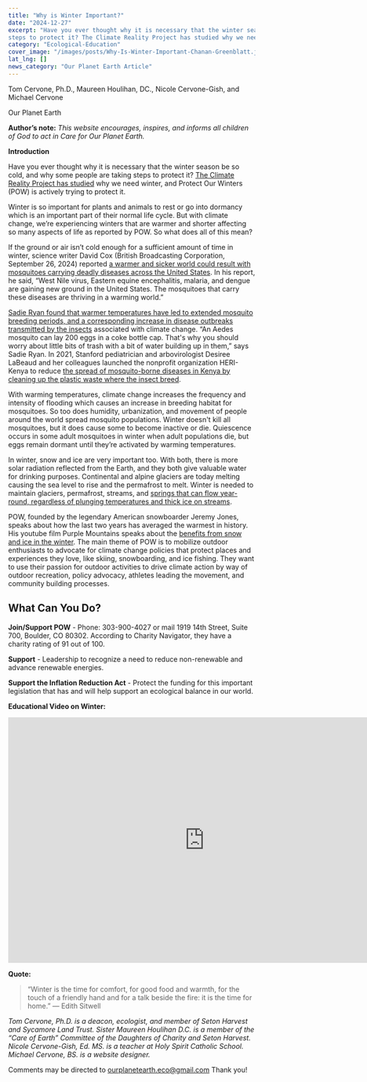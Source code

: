 ```yaml
---
title: "Why is Winter Important?"
date: "2024-12-27"
excerpt: "Have you ever thought why it is necessary that the winter season be so cold, and why some people are taking
steps to protect it? The Climate Reality Project has studied why we need winter, and Protect Our Winters (POW) is actively trying to protect it."
category: "Ecological-Education"
cover_image: "/images/posts/Why-Is-Winter-Important-Chanan-Greenblatt.jpg"
lat_lng: []
news_category: "Our Planet Earth Article"
---
```


Tom Cervone, Ph.D., Maureen Houlihan, DC., Nicole Cervone-Gish, and Michael Cervone

Our Planet Earth

**Author’s note:** *This website encourages, inspires, and informs all children of God to act in Care for Our Planet
Earth.*

**Introduction**

Have you ever thought why it is necessary that the winter season be so cold, and why some people are taking
steps to protect it? [The Climate Reality Project has studied](https://www.climaterealityproject.org/blog/we-need-winter) 
why we need winter, and Protect Our Winters (POW) is actively trying to protect it.

Winter is so important for plants and animals to rest or go into dormancy which is an important part of their
normal life cycle. But with climate change, we’re experiencing winters that are warmer and shorter affecting so
many aspects of life as reported by POW. So what does all of this mean?

If the ground or air isn’t cold enough for a sufficient amount of time in winter, science writer David Cox
(British Broadcasting Corporation, September 26, 2024) reported [a warmer and sicker world could result with
mosquitoes carrying deadly diseases across the United States](https://www.bbc.com/future/article/20240925-why-mosquitoes-are-thriving-in-a-warmer-world). In his report, he said, “West Nile virus, Eastern equine
encephalitis, malaria, and dengue are gaining new ground in the United States. The mosquitoes that carry these
diseases are thriving in a warming world.”

[Sadie Ryan found that warmer temperatures have led to extended mosquito breeding periods, and a corresponding
increase in disease outbreaks transmitted by the insects](https://epi.ufl.edu/2019/03/29/climate-change-will-expose-more-people-to-mosquito-borne-diseases/) associated with climate change. “An Aedes mosquito can lay
200 eggs in a coke bottle cap. That&#39;s why you should worry about little bits of trash with a bit of water building up in
them,” says Sadie Ryan. In 2021, Stanford pediatrician and arbovirologist Desiree LaBeaud and her colleagues
launched the nonprofit organization HERI-Kenya to reduce [the spread of mosquito-borne diseases in Kenya by
cleaning up the plastic waste where the insect breed](https://news.stanford.edu/stories/2022/02/investigating-mosquito-borne-diseases-led-unlikely-culprit-plastic-trash).

With warming temperatures, climate change increases the frequency and intensity of flooding which causes an
increase in breeding habitat for mosquitoes. So too does humidity, urbanization, and movement of people around the
world spread mosquito populations. Winter doesn&#39;t kill all mosquitoes, but it does cause some to become inactive
or die. Quiescence occurs in some adult mosquitoes in winter when adult populations die, but eggs remain
dormant until they’re activated by warming temperatures.

In winter, snow and ice are very important too. With both, there is more solar radiation reflected from the Earth,
and they both give valuable water for drinking purposes. Continental and alpine glaciers are today melting
causing the sea level to rise and the permafrost to melt. Winter is needed to maintain glaciers, permafrost,
streams, and [springs that can flow year-round, regardless of plunging temperatures and thick ice on streams](https://northernwoodlands.org/outside_story/article/springs-in-winter).

POW, founded by the legendary American snowboarder Jeremy Jones, speaks about how the last two years has
averaged the warmest in history. His youtube film Purple Mountains speaks about the [benefits from snow and
ice in the winter](https://protectourwinters.org/purple-mountains-film/). The main theme of POW is to mobilize outdoor enthusiasts to advocate for climate change
policies that protect places and experiences they love, like skiing, snowboarding, and ice fishing. They want to
use their passion for outdoor activities to drive climate action by way of outdoor recreation, policy advocacy,
athletes leading the movement, and community building processes.

## What Can You Do?

**Join/Support POW** - Phone: 303-900-4027 or mail 1919 14th Street, Suite 700, Boulder, CO 80302.
According to Charity Navigator, they have a charity rating of 91 out of 100.

**Support** - Leadership to recognize a need to reduce non-renewable and advance renewable energies.

**Support the Inflation Reduction Act** - Protect the funding for this important legislation that has and will
help support an ecological balance in our world.

**Educational Video on Winter:**

<iframe width="800" height="500" src="https://www.youtube.com/embed/jwdkg5eFaHs?si=w9z7M-obgdr1rEsM" title="YouTube video player" frameborder="0" allow="accelerometer; autoplay; clipboard-write; encrypted-media; gyroscope; picture-in-picture; web-share" referrerpolicy="strict-origin-when-cross-origin" allowfullscreen></iframe>

**Quote:**
>“Winter is the time for comfort, for good food and warmth, for the touch of a friendly hand and
>for a talk beside the fire: it is the time for home.” — Edith Sitwell

*Tom Cervone, Ph.D. is a deacon, ecologist, and member of Seton Harvest and Sycamore Land Trust. Sister
Maureen Houlihan D.C. is a member of the “Care of Earth” Committee of the Daughters of Charity and Seton
Harvest. Nicole Cervone-Gish, Ed. MS. is a teacher at Holy Spirit Catholic School. Michael Cervone, BS. is a
website designer.*

Comments may be directed to ourplanetearth.eco@gmail.com  Thank you!
